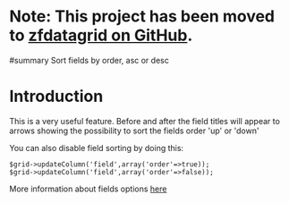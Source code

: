 # Note: This project has been moved to [zfdatagrid on GitHub](https://github.com/zfdatagrid/). #

#summary Sort fields by order, asc or desc

# Introduction #

This is a very useful feature. Before and after the field titles will appear to arrows showing the possibility to sort the fields order 'up' or 'down'

You can also disable field sorting by doing this:

```
$grid->updateColumn('field',array('order'=>true));
$grid->updateColumn('field',array('order'=>false));
```

More information about fields options [here](GridOptions.md)